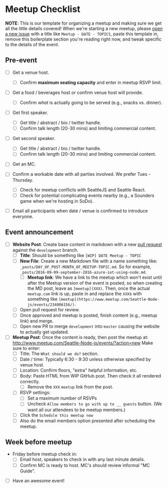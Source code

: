 Meetup Checklist
================

**NOTE**: This is our template for organizing a meetup and making sure we get
all the little details covered! When we're starting a new meetup, please
[open a new issue](https://github.com/seanode/meetup/issues) with a title
like `Meetup - DATE - TOPICS`, paste this template in, remove this boilerplate
section you're reading right now, and tweak specific to the details of the
event.

## Pre-event

* [ ] Get a venue host.
    * [ ] Confirm **maximum seating capacity** and enter in meetup RSVP limit.

* [ ] Get a food / beverages host _or_ confirm venue host will provide.
    * [ ] Confirm _what_ is actually going to be served (e.g., snacks vs. dinner).

* [ ] Get first speaker.
    * [ ] Get title / abstract / bio / twitter handle.
    * [ ] Confirm talk length (20-30 mins) and limiting commercial content.

* [ ] Get second speaker.
    * [ ] Get title / abstract / bio / twitter handle.
    * [ ] Confirm talk length (20-30 mins) and limiting commercial content.

* [ ] Get an MC.

* [ ] Confirm a workable date with all parties involved. We prefer
  Tues - Thursday.
    * [ ] Check for meetup conflicts with SeattleJS and Seattle React.
    * [ ] Check for potential complicating events nearby (e.g., a Sounders
      game when we're hosting in SoDo).

* [ ] Email all participants when date / venue is confirmed to introduce
  everyone.

## Event announcement

* [ ] **Website Post**: Create base content in markdown with a new
  [pull request](https://github.com/seanode/seanode.github.io/pulls) against
  the `development` branch.
    * [ ] **Title**: Should be something like `[WIP] DATE Meetup - TOPIC`
    * [ ] **New File**: Create a new Markdown file with a name something
      like: `_posts/DAY_OF_POST-MONTH_OF_MEETUP-TOPIC.md`. So for example,
      `_posts/2016-09-09-september-2016-azure-iot-using-node.md`.
        * [ ] **Meetup link**: We have a link to the meetup which won't exist
          until after the Meetup version of the event is posted, so when
          creating the MD post, leave as `[meetup](XXX)`. Then, once the
          actual `meetup.com` link is up, paste in and replace the `XXX`s with
          something like
          `[meetup](https://www.meetup.com/Seattle-Node-js/events/234006156/)`.
    * [ ] Open pull request for review.
    * [ ] Once approved and meetup is posted, finish content (e.g., meetup link)
      and merge.
    * [ ] Open new PR to merge `development` into `master` causing the website
      to actually get updated.

* [ ] **Meetup Post**: Once the content is ready, then post the meetup at:
  http://www.meetup.com/Seattle-Node-js/events/?action=new Make sure to enter:
    * [ ] Title: The `What should we do?` section.
    * [ ] Date / time: Typically 6:30 - 9:30 unless otherwise specified by
      venue host.
    * [ ] Location: Confirm floors, "extra" helpful information, etc.
    * [ ] Body: Paste HTML from WIP GitHub post. Then check it all rendered
      correctly.
        * [ ] Remove the `XXX` `meetup` link from the post.
    * [ ] RSVP settings:
        * [ ] Set a maximum number of RSVPs
        * [ ] Uncheck `Allow members to go with up to __ guests` button.
          (We want all our attendees to be meetup members.)
    * [ ] Click the `Schedule this meetup now`
    * [ ] Also do the email members option presented after scheduling the
      meetup.

## Week before meetup

* Friday before meetup check in:
    * [ ] Email host, speakers to check in with any last minute details.
    * [ ] Confirm MC is ready to host. MC's should review informal "MC Guide".

* [ ] Have an awesome event!
